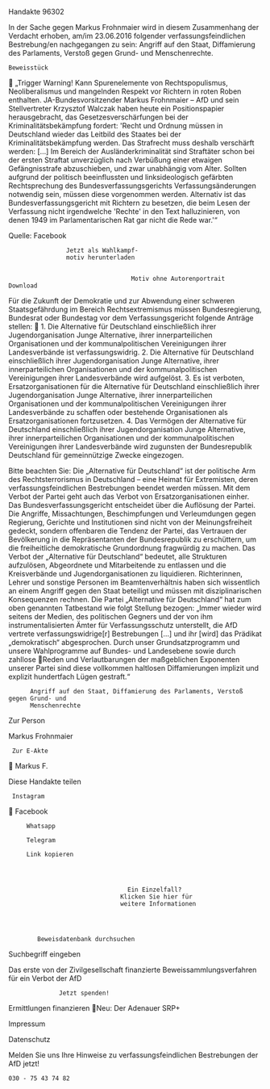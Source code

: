 Handakte 96302

In der Sache gegen Markus Frohnmaier wird in diesem Zusammenhang der
Verdacht erhoben, am/im 23.06.2016 folgender verfassungsfeindlichen
Bestrebung/en nachgegangen zu sein: Angriff auf den Staat, Diffamierung des
Parlaments, Verstoß gegen Grund- und Menschenrechte.




    Beweisstück
           „Trigger Warning! Kann Spurenelemente von Rechtspopulismus,
           Neoliberalismus und mangelnden Respekt vor Richtern in roten Roben
           enthalten. JA-Bundesvorsitzender Markus Frohnmaier – AfD und sein
           Stellvertreter Krzysztof Walczak haben heute ein Positionspapier
           herausgebracht, das Gesetzesverschärfungen bei der
           Kriminalitätsbekämpfung fordert: 'Recht und Ordnung müssen in
           Deutschland wieder das Leitbild des Staates bei der
           Kriminalitätsbekämpfung werden. Das Strafrecht muss deshalb
           verschärft werden: […] Im Bereich der Ausländerkriminalität sind
           Straftäter schon bei der ersten Straftat unverzüglich nach Verbüßung
           einer etwaigen Gefängnisstrafe abzuschieben, und zwar unabhängig vom
           Alter. Sollten aufgrund der politisch beeinflussten und linksideologisch
           gefärbten Rechtsprechung des Bundesverfassungsgerichts
           Verfassungsänderungen notwendig sein, müssen diese vorgenommen
           werden. Alternativ ist das Bundesverfassungsgericht mit Richtern zu
           besetzen, die beim Lesen der Verfassung nicht irgendwelche 'Rechte' in
           den Text halluzinieren, von denen 1949 im Parlamentarischen Rat gar
           nicht die Rede war.'“



Quelle:
Facebook




                    Jetzt als Wahlkampf-
                    motiv herunterladen


                                      Motiv ohne Autorenportrait         Download




Für die Zukunft der Demokratie und zur Abwendung einer schweren
Staatsgefährdung im Bereich Rechtsextremismus müssen Bundesregierung,
Bundesrat oder Bundestag vor dem Verfassungsgericht folgende Anträge stellen:
   1. Die Alternative für Deutschland einschließlich ihrer Jugendorganisation
      Junge Alternative, ihrer innerparteilichen Organisationen und der
      kommunalpolitischen Vereinigungen ihrer Landesverbände ist
      verfassungswidrig.
   2. Die Alternative für Deutschland einschließlich ihrer Jugendorganisation
      Junge Alternative, ihrer innerparteilichen Organisationen und der
      kommunalpolitischen Vereinigungen ihrer Landesverbände wird aufgelöst.
   3. Es ist verboten, Ersatzorganisationen für die Alternative für Deutschland
      einschließlich ihrer Jugendorganisation Junge Alternative, ihrer
      innerparteilichen Organisationen und der kommunalpolitischen
      Vereinigungen ihrer Landesverbände zu schaffen oder bestehende
      Organisationen als Ersatzorganisationen fortzusetzen.
   4. Das Vermögen der Alternative für Deutschland einschließlich ihrer
      Jugendorganisation Junge Alternative, ihrer innerparteilichen Organisationen
      und der kommunalpolitischen Vereinigungen ihrer Landesverbände wird
      zugunsten der Bundesrepublik Deutschland für gemeinnützige Zwecke
      eingezogen.



Bitte beachten Sie: Die „Alternative für Deutschland“ ist der politische Arm des Rechtsterrorismus in
Deutschland – eine Heimat für Extremisten, deren verfassungsfeindlichen Bestrebungen beendet
werden müssen. Mit dem Verbot der Partei geht auch das Verbot von Ersatzorganisationen einher. Das
Bundesverfassungsgericht entscheidet über die Auflösung der Partei. Die Angriffe, Missachtungen,
Beschimpfungen und Verleumdungen gegen Regierung, Gerichte und Institutionen sind nicht von der
Meinungsfreiheit gedeckt, sondern offenbaren die Tendenz der Partei, das Vertrauen der Bevölkerung
in die Repräsentanten der Bundesrepublik zu erschüttern, um die freiheitliche demokratische
Grundordnung fragwürdig zu machen. Das Verbot der „Alternative für Deutschland“ bedeutet, alle
Strukturen aufzulösen, Abgeordnete und Mitarbeitende zu entlassen und die Kreisverbände und
Jugendorganisationen zu liquidieren. Richterinnen, Lehrer und sonstige Personen im
Beamtenverhältnis haben sich wissentlich an einem Angriff gegen den Staat beteiligt und müssen mit
disziplinarischen Konsequenzen rechnen.
Die Partei „Alternative für Deutschland“ hat zum oben genannten Tatbestand wie folgt Stellung
bezogen: „Immer wieder wird seitens der Medien, des politischen Gegners und der von ihm
instrumentalisierten Ämter für Verfassungsschutz unterstellt, die AfD vertrete verfassungswidrige[r]
Bestrebungen […] und ihr [wird] das Prädikat „demokratisch“ abgesprochen. Durch unser
Grundsatzprogramm und unsere Wahlprogramme auf Bundes- und Landesebene sowie durch zahllose
Reden und Verlautbarungen der maßgeblichen Exponenten unserer Partei sind diese vollkommen
haltlosen Diffamierungen implizit und explizit hundertfach Lügen gestraft.“




          Angriff auf den Staat, Diffamierung des Parlaments, Verstoß gegen Grund- und
          Menschenrechte




   Zur Person


   Markus Frohnmaier

     Zur E-Akte
                        Markus F.

Diese Handakte teilen


     Instagram
         Facebook

         Whatsapp

         Telegram

         Link kopieren




                                     Ein Einzelfall?
                                   Klicken Sie hier für
                                   weitere Informationen




            Beweisdatenbank durchsuchen

  Suchbegriff eingeben

  Das erste von der Zivilgesellschaft finanzierte
   Beweissammlungsverfahren für ein Verbot
                     der AfD

                  Jetzt spenden!




Ermittlungen finanzieren
Neu: Der Adenauer SRP+

Impressum

Datenschutz




Melden Sie uns Ihre Hinweise zu verfassungsfeindlichen Bestrebungen der AfD
jetzt!

    030 - 75 43 74 82
